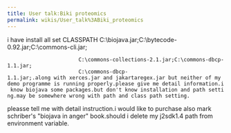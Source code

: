 ```yaml
---
title: User talk:Biki proteomics
permalink: wikis/User_talk%3ABiki_proteomics
---
```


i have install all set CLASSPATH
C:\\biojava.jar;C:\\bytecode-0.92.jar;C:\\commons-cli.jar;

`                       C:\commons-collections-2.1.jar;C:\commons-dbcp-1.1.jar;`  
`                       C:\commons-dbcp-1.1.jar;.along with xerces.jar and jakartaregex.jar but neither of my demo programme is running properly.please give me detail information.i know biojava some packages.but don't know installation and path setting.may be somewhere wrong with path and class path setting.`

pleasse tell me with detail instruction.i would like to purchase also
mark schriber's "biojava in anger" book.should i delete my j2sdk1.4 path
from environment variable.
